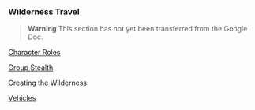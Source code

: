 ### Wilderness Travel

> **Warning**
> This section has not yet been transferred from the Google Doc.

[Character Roles](./Character_Roles.md)

[Group Stealth](./Group_Stealth.md)

[Creating the Wilderness](./Creating_the_Wilderness.md)

[Vehicles](./Vehicles.md)
